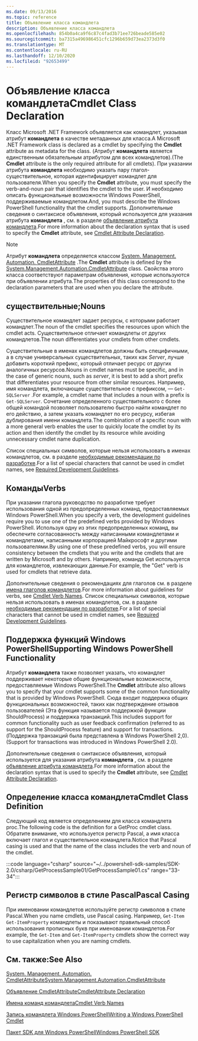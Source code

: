 ```yaml
---
ms.date: 09/13/2016
ms.topic: reference
title: Объявление класса командлета
description: Объявление класса командлета
ms.openlocfilehash: 854b0a4ca9f6c87c4fad3b71ee726beade585e02
ms.sourcegitcommit: ba7315a496986451cfc1296b659d73ea2373d3f0
ms.translationtype: MT
ms.contentlocale: ru-RU
ms.lasthandoff: 12/10/2020
ms.locfileid: "92653499"
---
```

# <a name="cmdlet-class-declaration"></a><span data-ttu-id="c5f45-103">Объявление класса командлета</span><span class="sxs-lookup"><span data-stu-id="c5f45-103">Cmdlet Class Declaration</span></span>

<span data-ttu-id="c5f45-104">Класс Microsoft .NET Framework объявляется как командлет, указывая атрибут **командлета** в качестве метаданных для класса.</span><span class="sxs-lookup"><span data-stu-id="c5f45-104">A Microsoft .NET Framework class is declared as a cmdlet by specifying the **Cmdlet** attribute as metadata for the class.</span></span> <span data-ttu-id="c5f45-105">(Атрибут **командлета** является единственным обязательным атрибутом для всех командлетов).</span><span class="sxs-lookup"><span data-stu-id="c5f45-105">(The **Cmdlet** attribute is the only required attribute for all cmdlets).</span></span>
<span data-ttu-id="c5f45-106">При указании атрибута **командлета** необходимо указать пару глагол-существительное, которая идентифицирует командлет для пользователя.</span><span class="sxs-lookup"><span data-stu-id="c5f45-106">When you specify the **Cmdlet** attribute, you must specify the verb-and-noun pair that identifies the cmdlet to the user.</span></span> <span data-ttu-id="c5f45-107">И необходимо описать функциональные возможности Windows PowerShell, поддерживаемые командлетом.</span><span class="sxs-lookup"><span data-stu-id="c5f45-107">And, you must describe the Windows PowerShell functionality that the cmdlet supports.</span></span> <span data-ttu-id="c5f45-108">Дополнительные сведения о синтаксисе объявления, который используется для указания атрибута **командлета** , см. в разделе [объявление атрибута командлета](./cmdlet-attribute-declaration.md).</span><span class="sxs-lookup"><span data-stu-id="c5f45-108">For more information about the declaration syntax that is used to specify the **Cmdlet** attribute, see [Cmdlet Attribute Declaration](./cmdlet-attribute-declaration.md).</span></span>

> [!NOTE]
> <span data-ttu-id="c5f45-109">Атрибут **командлета** определяется классом [System. Management. Automation. CmdletAttribute](/dotnet/api/System.Management.Automation.CmdletAttribute) .</span><span class="sxs-lookup"><span data-stu-id="c5f45-109">The **Cmdlet** attribute is defined by the [System.Management.Automation.CmdletAttribute](/dotnet/api/System.Management.Automation.CmdletAttribute) class.</span></span> <span data-ttu-id="c5f45-110">Свойства этого класса соответствуют параметрам объявления, которые используются при объявлении атрибута.</span><span class="sxs-lookup"><span data-stu-id="c5f45-110">The properties of this class correspond to the declaration parameters that are used when you declare the attribute.</span></span>

## <a name="nouns"></a><span data-ttu-id="c5f45-111">существительные;</span><span class="sxs-lookup"><span data-stu-id="c5f45-111">Nouns</span></span>

<span data-ttu-id="c5f45-112">Существительное командлет задает ресурсы, с которыми работает командлет.</span><span class="sxs-lookup"><span data-stu-id="c5f45-112">The noun of the cmdlet specifies the resources upon which the cmdlet acts.</span></span> <span data-ttu-id="c5f45-113">Существительное отличает командлеты от других командлетов.</span><span class="sxs-lookup"><span data-stu-id="c5f45-113">The noun differentiates your cmdlets from other cmdlets.</span></span>

<span data-ttu-id="c5f45-114">Существительные в именах командлетов должны быть специфичными, а в случае универсальных существительных, таких как *Server*, лучше добавить короткий префикс, который отличает ресурс от других аналогичных ресурсов.</span><span class="sxs-lookup"><span data-stu-id="c5f45-114">Nouns in cmdlet names must be specific, and in the case of generic nouns, such as *server*, it is best to add a short prefix that differentiates your resource from other similar resources.</span></span> <span data-ttu-id="c5f45-115">Например, имя командлета, включающее существительное с префиксом, — `Get-SQLServer` .</span><span class="sxs-lookup"><span data-stu-id="c5f45-115">For example, a cmdlet name that includes a noun with a prefix is `Get-SQLServer`.</span></span> <span data-ttu-id="c5f45-116">Сочетание определенного существительного с более общей командой позволяет пользователю быстро найти командлет по его действию, а затем указать командлет по его ресурсу, избегая дублирования имени командлета.</span><span class="sxs-lookup"><span data-stu-id="c5f45-116">The combination of a specific noun with a more general verb enables the user to quickly locate the cmdlet by its action and then identify the cmdlet by its resource while avoiding unnecessary cmdlet name duplication.</span></span>

<span data-ttu-id="c5f45-117">Список специальных символов, которые нельзя использовать в именах командлетов, см. в разделе [необходимые рекомендации по разработке](./required-development-guidelines.md).</span><span class="sxs-lookup"><span data-stu-id="c5f45-117">For a list of special characters that cannot be used in cmdlet names, see [Required Development Guidelines](./required-development-guidelines.md).</span></span>

## <a name="verbs"></a><span data-ttu-id="c5f45-118">Команды</span><span class="sxs-lookup"><span data-stu-id="c5f45-118">Verbs</span></span>

<span data-ttu-id="c5f45-119">При указании глагола руководство по разработке требует использования одной из предопределенных команд, предоставляемых Windows PowerShell.</span><span class="sxs-lookup"><span data-stu-id="c5f45-119">When you specify a verb, the development guidelines require you to use one of the predefined verbs provided by Windows PowerShell.</span></span> <span data-ttu-id="c5f45-120">Используя одну из этих предопределенных команд, вы обеспечите согласованность между написанными командлетами и командлетами, написанными корпорацией Майкрософт и другими пользователями.</span><span class="sxs-lookup"><span data-stu-id="c5f45-120">By using one of these predefined verbs, you will ensure consistency between the cmdlets that you write and the cmdlets that are written by Microsoft and by others.</span></span> <span data-ttu-id="c5f45-121">Например, команда Get используется для командлетов, извлекающих данные.</span><span class="sxs-lookup"><span data-stu-id="c5f45-121">For example, the "Get" verb is used for cmdlets that retrieve data.</span></span>

<span data-ttu-id="c5f45-122">Дополнительные сведения о рекомендациях для глаголов см. в разделе [имена глаголов командлетов](./approved-verbs-for-windows-powershell-commands.md).</span><span class="sxs-lookup"><span data-stu-id="c5f45-122">For more information about guidelines for verbs, see [Cmdlet Verb Names](./approved-verbs-for-windows-powershell-commands.md).</span></span> <span data-ttu-id="c5f45-123">Список специальных символов, которые нельзя использовать в именах командлетов, см. в разделе [необходимые рекомендации по разработке](./required-development-guidelines.md).</span><span class="sxs-lookup"><span data-stu-id="c5f45-123">For a list of special characters that cannot be used in cmdlet names, see [Required Development Guidelines](./required-development-guidelines.md).</span></span>

## <a name="supporting-windows-powershell-functionality"></a><span data-ttu-id="c5f45-124">Поддержка функций Windows PowerShell</span><span class="sxs-lookup"><span data-stu-id="c5f45-124">Supporting Windows PowerShell Functionality</span></span>

<span data-ttu-id="c5f45-125">Атрибут **командлета** также позволяет указать, что командлет поддерживает некоторые общие функциональные возможности, предоставляемые Windows PowerShell.</span><span class="sxs-lookup"><span data-stu-id="c5f45-125">The **Cmdlet** attribute also allows you to specify that your cmdlet supports some of the common functionality that is provided by Windows PowerShell.</span></span> <span data-ttu-id="c5f45-126">Сюда входит поддержка общих функциональных возможностей, таких как подтверждение отзывов пользователей (Эта функция называется поддержкой функции ShouldProcess) и поддержка транзакций.</span><span class="sxs-lookup"><span data-stu-id="c5f45-126">This includes support for common functionality such as user feedback confirmation (referred to as support for the ShouldProcess feature) and support for transactions.</span></span> <span data-ttu-id="c5f45-127">(Поддержка транзакций была представлена в Windows PowerShell 2,0).</span><span class="sxs-lookup"><span data-stu-id="c5f45-127">(Support for transactions was introduced in Windows PowerShell 2.0).</span></span>

<span data-ttu-id="c5f45-128">Дополнительные сведения о синтаксисе объявления, который используется для указания атрибута **командлета** , см. в разделе [объявление атрибута командлета](./cmdlet-attribute-declaration.md).</span><span class="sxs-lookup"><span data-stu-id="c5f45-128">For more information about the declaration syntax that is used to specify the **Cmdlet** attribute, see [Cmdlet Attribute Declaration](./cmdlet-attribute-declaration.md).</span></span>

## <a name="cmdlet-class-definition"></a><span data-ttu-id="c5f45-129">Определение класса командлета</span><span class="sxs-lookup"><span data-stu-id="c5f45-129">Cmdlet Class Definition</span></span>

<span data-ttu-id="c5f45-130">Следующий код является определением для класса командлета proc.</span><span class="sxs-lookup"><span data-stu-id="c5f45-130">The following code is the definition for a GetProc cmdlet class.</span></span> <span data-ttu-id="c5f45-131">Обратите внимание, что используется регистр Pascal, а имя класса включает глагол и существительное командлета.</span><span class="sxs-lookup"><span data-stu-id="c5f45-131">Notice that Pascal casing is used and that the name of the class includes the verb and noun of the cmdlet.</span></span>

:::code language="csharp" source="~/../powershell-sdk-samples/SDK-2.0/csharp/GetProcessSample01/GetProcessSample01.cs" range="33-34":::

## <a name="pascal-casing"></a><span data-ttu-id="c5f45-132">Регистр символов в стиле Pascal</span><span class="sxs-lookup"><span data-stu-id="c5f45-132">Pascal Casing</span></span>

<span data-ttu-id="c5f45-133">При именовании командлетов используйте регистр символов в стиле Pascal.</span><span class="sxs-lookup"><span data-stu-id="c5f45-133">When you name cmdlets, use Pascal casing.</span></span> <span data-ttu-id="c5f45-134">Например, `Get-Item` `Get-ItemProperty` командлеты и показывают правильный способ использования прописных букв при именовании командлетов.</span><span class="sxs-lookup"><span data-stu-id="c5f45-134">For example, the `Get-Item` and `Get-ItemProperty` cmdlets show the correct way to use capitalization when you are naming cmdlets.</span></span>

## <a name="see-also"></a><span data-ttu-id="c5f45-135">См. также:</span><span class="sxs-lookup"><span data-stu-id="c5f45-135">See Also</span></span>

[<span data-ttu-id="c5f45-136">System. Management. Automation. CmdletAttribute</span><span class="sxs-lookup"><span data-stu-id="c5f45-136">System.Management.Automation.CmdletAttribute</span></span>](/dotnet/api/System.Management.Automation.CmdletAttribute)

[<span data-ttu-id="c5f45-137">Объявление CmdletAttribute</span><span class="sxs-lookup"><span data-stu-id="c5f45-137">CmdletAttribute Declaration</span></span>](./cmdlet-attribute-declaration.md)

[<span data-ttu-id="c5f45-138">Имена команд командлета</span><span class="sxs-lookup"><span data-stu-id="c5f45-138">Cmdlet Verb Names</span></span>](./approved-verbs-for-windows-powershell-commands.md)

[<span data-ttu-id="c5f45-139">Запись командлета Windows PowerShell</span><span class="sxs-lookup"><span data-stu-id="c5f45-139">Writing a Windows PowerShell Cmdlet</span></span>](./writing-a-windows-powershell-cmdlet.md)

[<span data-ttu-id="c5f45-140">Пакет SDK для Windows PowerShell</span><span class="sxs-lookup"><span data-stu-id="c5f45-140">Windows PowerShell SDK</span></span>](../windows-powershell-reference.md)

